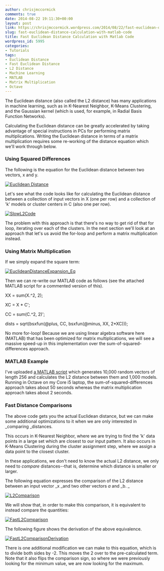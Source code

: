```yaml
---
author: chrisjmccormick
comments: true
date: 2014-08-22 19:11:30+00:00
layout: post
link: https://chrisjmccormick.wordpress.com/2014/08/22/fast-euclidean-distance-calculation-with-matlab-code/
slug: fast-euclidean-distance-calculation-with-matlab-code
title: Fast Euclidean Distance Calculation with Matlab Code
wordpress_id: 5995
categories:
- Tutorials
tags:
- Euclidean Distance
- Fast Euclidean Distance
- L2 Distance
- Machine Learning
- MATLAB
- Matrix Multiplication
- Octave
---
```


The Euclidean distance (also called the L2 distance) has many applications in machine learning, such as in K-Nearest Neighbor, K-Means Clustering, and the Gaussian kernel (which is used, for example, in Radial Basis Function Networks).

Calculating the Euclidean distance can be greatly accelerated by taking advantage of special instructions in PCs for performing matrix multiplications. Writing the Euclidean distance in terms of a matrix multiplication requires some re-working of the distance equation which we'll work through below.


### Using Squared Differences


The following is the equation for the Euclidean distance between two vectors, x and y.

[![Euclidean Distance](http://chrisjmccormick.files.wordpress.com/2014/07/euclidean-distance.png)](http://chrisjmccormick.files.wordpress.com/2014/07/euclidean-distance.png)

Let's see what the code looks like for calculating the Euclidean distance between a collection of input vectors in X (one per row) and a collection of 'k' models or cluster centers in C (also one per row).

[![SlowL2Code](http://chrisjmccormick.files.wordpress.com/2014/08/slowl2code.png)](https://chrisjmccormick.files.wordpress.com/2014/08/slowl2code.png)

The problem with this approach is that there's no way to get rid of that for loop, iterating over each of the clusters. In the next section we'll look at an approach that let's us avoid the for-loop and perform a matrix multiplication instead.


### Using Matrix Multiplication


If we simply expand the square term:

[![EuclideanDistanceExpansion_Eq](http://chrisjmccormick.files.wordpress.com/2014/08/euclideandistanceexpansion_eq.png)](https://chrisjmccormick.files.wordpress.com/2014/08/euclideandistanceexpansion_eq.png)



Then we can re-write our MATLAB code as follows (see the attached MATLAB script for a commented version of this).


XX = sum(X.^2, 2);




XC = X * C';




CC = sum(C.^2, 2)';




dists = sqrt(bsxfun(@plus, CC, bsxfun(@minus, XX, 2*XC)));


No more for-loop! Because we are using linear algebra software here (MATLAB) that has been optimized for matrix multiplications, we will see a massive speed-up in this implementation over the sum-of-squared-differences approach.


### MATLAB Example


I've uploaded [a MATLAB script](https://dl.dropboxusercontent.com/u/94180423/fastL2Example.m) which generates 10,000 random vectors of length 256 and calculates the L2 distance between them and 1,000 models. Running in Octave on my Core i5 laptop, the sum-of-squared-differences approach takes about 50 seconds whereas the matrix multiplication approach takes about 2 seconds.


### Fast Distance Comparisons


The above code gets you the actual Euclidean distance, but we can make some additional optimizations to it when we are only interested in _comparing _distances.

This occurs in K-Nearest Neighbor, where we are trying to find the 'k' data points in a large set which are closest to our input pattern. It also occurs in K-Means Clustering during the cluster assignment step, where we assign a data point to the closest cluster.

In these applications, we don't need to know the actual L2 distance, we only need to _compare_ distances--that is, determine which distance is smaller or larger.

The following equation expresses the comparison of the L2 distance between an input vector _x _and two other vectors _a_ and _b. _

[![L2Comparison](http://chrisjmccormick.files.wordpress.com/2014/08/l2comparison.png)](https://chrisjmccormick.files.wordpress.com/2014/08/l2comparison.png)

We will show that, in order to make this comparison, it is equivalent to instead compare the quantities:

[![FastL2Comparison](http://chrisjmccormick.files.wordpress.com/2014/08/fastl2comparison.png)](https://chrisjmccormick.files.wordpress.com/2014/08/fastl2comparison.png)

The following figure shows the derivation of the above equivalence.

[![FastL2ComparisonDerivation](http://chrisjmccormick.files.wordpress.com/2014/08/fastl2comparisonderivation.png)](https://chrisjmccormick.files.wordpress.com/2014/08/fastl2comparisonderivation.png)

There is one additional modification we can make to this equation, which is to divide both sides by -2. This moves the 2 over to the pre-calculated term. Note that it also flips the comparison sign, so where we were previously looking for the minimum value, we are now looking for the maximum.
